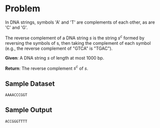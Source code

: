 # Problem

In DNA strings, symbols 'A' and 'T' are complements of each other, as are 'C' and 'G'.

The reverse complement of a DNA string *s* is the string *s<sup>c</sup>* formed by reversing the symbols of s, then taking the complement of each symbol (e.g., the reverse complement of "GTCA" is "TGAC").

**Given**: A DNA string *s* of length at most 1000 bp.

**Return**: The reverse complement *s<sup>c</sup>* of *s*.

## Sample Dataset

```
AAAACCCGGT
```

## Sample Output

```
ACCGGGTTTT
```

